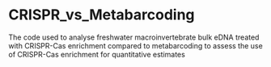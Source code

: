 # CRISPR_vs_Metabarcoding
The code used to analyse freshwater macroinvertebrate bulk eDNA treated with CRISPR-Cas enrichment compared to metabarcoding to assess the use of CRISPR-Cas enrichment for quantitative estimates
